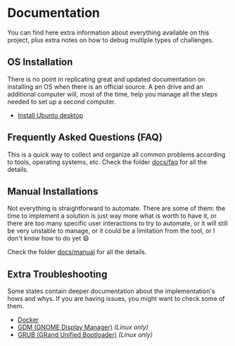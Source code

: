 # Documentation

You can find here extra information about everything available on this project, plus extra notes on how to debug multiple types of challenges.

## OS Installation

There is no point in replicating great and updated documentation on installing an OS when there is an official source. A pen drive and an additional computer will, most of the time, help you manage all the steps needed to set up a second computer.

- [Install Ubuntu desktop](https://ubuntu.com/tutorials/install-ubuntu-desktop#1-overview)

## Frequently Asked Questions (FAQ)

This is a quick way to collect and organize all common problems according to tools, operating systems, etc. Check the folder [docs/faq](./faq/) for all the details.

## Manual Installations

Not everything is straightforward to automate. There are some of them: the time to implement a solution is just way more what is worth to have it, or there are too many specific user interactions to try to automate, or it will still be very unstable to manage, or it could be a limitation from the tool, or I don't know how to do yet :smile:

Check the folder [docs/manual](./manual/) for all the details.

## Extra Troubleshooting

Some states contain deeper documentation about the implementation's hows and whys. If you are having issues, you might want to check some of them.

- [Docker](/salt/docker)
- [GDM (GNOME Display Manager)](/salt/gdm) _(Linux only)_
- [GRUB (GRand Unified Bootloader)](/salt/grub) _(Linux only)_
